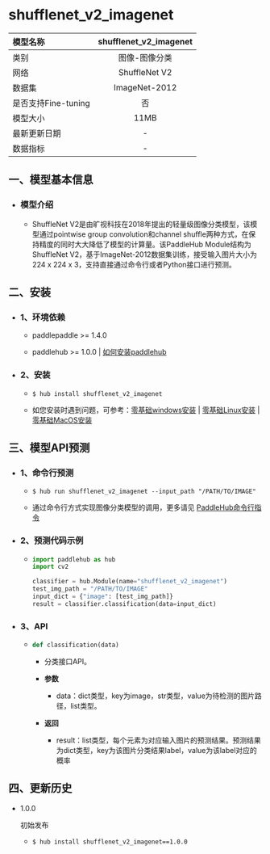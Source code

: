 # shufflenet_v2_imagenet

|模型名称|shufflenet_v2_imagenet|
| :--- | :---: |
|类别|图像-图像分类|
|网络|ShuffleNet V2|
|数据集|ImageNet-2012|
|是否支持Fine-tuning|否|
|模型大小|11MB|
|最新更新日期|-|
|数据指标|-|


## 一、模型基本信息



- ### 模型介绍

  - ShuffleNet V2是由旷视科技在2018年提出的轻量级图像分类模型，该模型通过pointwise group convolution和channel shuffle两种方式，在保持精度的同时大大降低了模型的计算量。该PaddleHub Module结构为ShuffleNet V2，基于ImageNet-2012数据集训练，接受输入图片大小为224 x 224 x 3，支持直接通过命令行或者Python接口进行预测。

## 二、安装

- ### 1、环境依赖  

  - paddlepaddle >= 1.4.0  

  - paddlehub >= 1.0.0  | [如何安装paddlehub](../../../../docs/docs_ch/get_start/installation.rst)


- ### 2、安装

  - ```shell
    $ hub install shufflenet_v2_imagenet
    ```
  - 如您安装时遇到问题，可参考：[零基础windows安装](../../../../docs/docs_ch/get_start/windows_quickstart.md)
 | [零基础Linux安装](../../../../docs/docs_ch/get_start/linux_quickstart.md) | [零基础MacOS安装](../../../../docs/docs_ch/get_start/mac_quickstart.md)

## 三、模型API预测

- ### 1、命令行预测

  - ```shell
    $ hub run shufflenet_v2_imagenet --input_path "/PATH/TO/IMAGE"
    ```
  - 通过命令行方式实现图像分类模型的调用，更多请见 [PaddleHub命令行指令](../../../../docs/docs_ch/tutorial/cmd_usage.rst)

- ### 2、预测代码示例

  - ```python
    import paddlehub as hub
    import cv2

    classifier = hub.Module(name="shufflenet_v2_imagenet")
    test_img_path = "/PATH/TO/IMAGE"
    input_dict = {"image": [test_img_path]}
    result = classifier.classification(data=input_dict)
    ```

- ### 3、API

  - ```python
    def classification(data)
    ```
    - 分类接口API。
    - **参数**
      - data：dict类型，key为image，str类型，value为待检测的图片路径，list类型。

    - **返回**
      - result：list类型，每个元素为对应输入图片的预测结果。预测结果为dict类型，key为该图片分类结果label，value为该label对应的概率





## 四、更新历史

* 1.0.0

  初始发布

  - ```shell
    $ hub install shufflenet_v2_imagenet==1.0.0
    ```
